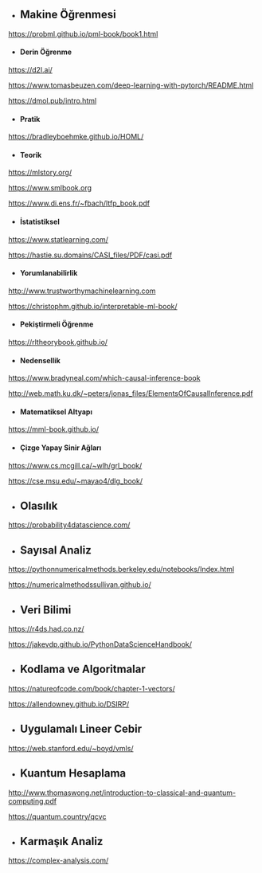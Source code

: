* ## Makine Öğrenmesi
https://probml.github.io/pml-book/book1.html

  + #### Derin Öğrenme

  https://d2l.ai/

  https://www.tomasbeuzen.com/deep-learning-with-pytorch/README.html

  https://dmol.pub/intro.html

  + #### Pratik
  https://bradleyboehmke.github.io/HOML/

  + #### Teorik 
  https://mlstory.org/

  https://www.smlbook.org

  https://www.di.ens.fr/~fbach/ltfp_book.pdf

  + #### İstatistiksel
  https://www.statlearning.com/

  https://hastie.su.domains/CASI_files/PDF/casi.pdf

  + #### Yorumlanabilirlik
  http://www.trustworthymachinelearning.com

  https://christophm.github.io/interpretable-ml-book/

  + #### Pekiştirmeli Öğrenme
  https://rltheorybook.github.io/

  + #### Nedensellik
  https://www.bradyneal.com/which-causal-inference-book

  http://web.math.ku.dk/~peters/jonas_files/ElementsOfCausalInference.pdf

  + #### Matematiksel Altyapı
  https://mml-book.github.io/

  + #### Çizge Yapay Sinir Ağları

  https://www.cs.mcgill.ca/~wlh/grl_book/

  https://cse.msu.edu/~mayao4/dlg_book/

* ## Olasılık
https://probability4datascience.com/

* ## Sayısal Analiz

https://pythonnumericalmethods.berkeley.edu/notebooks/Index.html

https://numericalmethodssullivan.github.io/


* ## Veri Bilimi

https://r4ds.had.co.nz/

https://jakevdp.github.io/PythonDataScienceHandbook/

* ## Kodlama ve Algoritmalar
https://natureofcode.com/book/chapter-1-vectors/

https://allendowney.github.io/DSIRP/

* ## Uygulamalı Lineer Cebir

https://web.stanford.edu/~boyd/vmls/

* ## Kuantum Hesaplama

http://www.thomaswong.net/introduction-to-classical-and-quantum-computing.pdf

https://quantum.country/qcvc

* ## Karmaşık Analiz

https://complex-analysis.com/

